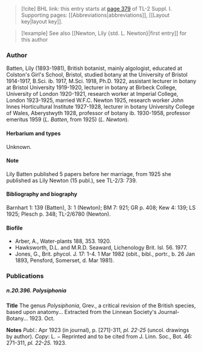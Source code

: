 > [!cite] BHL link: this entry starts at [page 379](https://www.biodiversitylibrary.org/item/103858#page/391/mode/1up) of TL-2 Suppl. I.
> Supporting pages: [[Abbreviations|abbreviations]], [[Layout key|layout key]].

> [!example] See also [[Newton, Lily {std. L. Newton}|first entry]] for this author

### Author

Batten, Lily (1893-1981), British botanist, mainly algologist, educated at Colston's Girl's School, Bristol, studied botany at the University of Bristol 1914-1917, B.Sci. ib. 1917, M.Sci. 1918, Ph.D. 1922, assistant lecturer in botany at Bristol University 1919-1920, lecturer in botany at Birbeck College, University of London 1920-1921, research worker at Imperial College, London 1923-1925, married W.F.C. Newton 1925, research worker John Innes Horticultural Institute 1927-1928, lecturer in botany University College of Wales, Aberystwyth 1928, professor of botany ib. 1930-1958, professor emeritus 1959 (*L. Batten*, from 1925) (*L. Newton*).

#### Herbarium and types

Unknown.

#### Note

Lily Batten published 5 papers before her marriage, from 1925 she published as Lily Newton (15 publ.), see TL-2/3: 739.

#### Bibliography and biography

Barnhart 1: 139 (Batten), 3: 1 (Newton); BM 7: 921; GR p. 408; Kew 4: 139; LS 1925; Plesch p. 348; TL-2/6780 (Newton).

#### Biofile

- Arber, A., Water-plants 188, 353. 1920.
- Hawksworth, D.L. and M.R.D. Seaward, Lichenology Brit. Isl. 56. 1977.
- Jones, G., Brit. phycol. J. 17: 1-4. 1 Mar 1982 (obit., bibl., portr., b. 26 Jan 1893, Pensford, Somerset, d. Mar 1981).

### Publications

##### n.20.396. Polysiphonia

**Title**
The genus *Polysiphonia*, Grev., a critical revision of the British species, based upon anatomy... Extracted from the Linnean Society's Journal-Botany... 1923. Oct.

**Notes**
*Publ*.: Apr 1923 (in journal), p. \[271\]-311, *pl. 22-25* (uncol. drawings by author). *Copy*: L. − Reprinted and to be cited from J. Linn. Soc., Bot. 46: 271-311, *pl. 22-25.* 1923.

